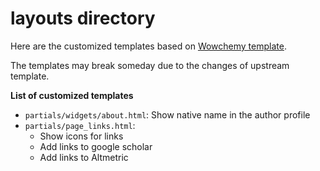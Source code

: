 # layouts directory

Here are the customized templates based on
[Wowchemy template](https://github.com/wowchemy/wowchemy-hugo-modules).

The templates may break someday due to the changes of upstream template.

**List of customized templates**

- `partials/widgets/about.html`: Show native name in the author profile
- `partials/page_links.html`:
  - Show icons for links
  - Add links to google scholar
  - Add links to Altmetric
